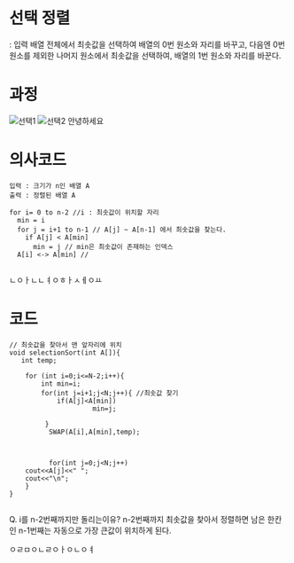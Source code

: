 

# 선택 정렬
: 입력 배열 전체에서 최솟값을 선택하여 배열의 0번 원소와 자리를 바꾸고, 다음엔 0번 원소를 제외한 나머지 원소에서 최솟값을 선택하여, 배열의 1번 원소와 자리를 바꾼다.

# 과정

![선택1](https://user-images.githubusercontent.com/86418674/172311432-2d77cf53-46da-45c3-a7dc-cd037ebb3a2d.png)
![선택2](https://user-images.githubusercontent.com/86418674/172311441-b5045512-6c33-4420-bd48-2cf51c9b3bdc.png)
안녕하세요
# 의사코드

```
입력 : 크기가 n인 배열 A
출력 : 정렬된 배열 A

for i= 0 to n-2 //i : 최솟값이 위치할 자리
  min = i 
  for j = i+1 to n-1 // A[j] ~ A[n-1] 에서 최솟값을 찾는다.
    if A[j] < A[min]
      min = j // min은 최솟값이 존재하는 인덱스
  A[i] <-> A[min] //
      
```
ㄴㅇㅏㄴㄴㅕㅇㅎㅏㅅㅔㅇㅛ
# 코드

```
// 최솟값을 찾아서 맨 앞자리에 위치
void selectionSort(int A[]){
   int temp;
   
    for (int i=0;i<=N-2;i++){
        int min=i;
        for(int j=i+1;j<N;j++){ //최솟값 찾기
            if(A[j]<A[min])
                     min=j;
 
         }
          SWAP(A[i],A[min],temp);
                     
        
         
          for(int j=0;j<N;j++)
    cout<<A[j]<<" ";
    cout<<"\n";
    }
}   


```

Q. i를 n-2번째까지만 돌리는이유?
n-2번째까지 최솟값을 찾아서 정렬하면 남은 한칸인 n-1번째는 자동으로 가장 큰값이 위치하게 된다.


ㅇㄹㅁㅇㄴㄹㅇㅏㅇㄴㅇㅕ
